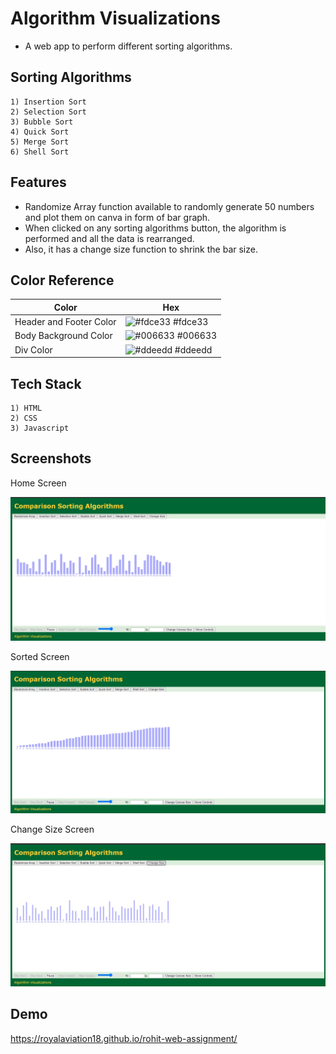 
# Algorithm Visualizations

- A web app to perform different sorting algorithms.

## Sorting Algorithms
    1) Insertion Sort
    2) Selection Sort
    3) Bubble Sort
    4) Quick Sort
    5) Merge Sort
    6) Shell Sort



## Features

- Randomize Array function available to randomly generate 50 numbers and plot them on canva in form of bar graph.
- When clicked on any sorting algorithms button, the algorithm is performed and all the data is rearranged.
- Also, it has a change size function to shrink the bar size.
## Color Reference

| Color             | Hex                                                                |
| ----------------- | ------------------------------------------------------------------ |
| Header and Footer Color | ![#fdce33](https://www.colorhexa.com/fdce33)  #fdce33 |
| Body Background Color | ![#006633](https://www.colorhexa.com/006633) #006633 |
| Div Color | ![#ddeedd](https://www.colorhexa.com/ddeedd) #ddeedd |



    
## Tech Stack

    1) HTML
    2) CSS
    3) Javascript



## Screenshots

Home Screen

![Home Screen](https://github.com/Royalaviation18/rohit-web-assignment/blob/main/appScreenShots/home.jpg)

Sorted Screen

![sortFunctionImplementedScreen](https://github.com/Royalaviation18/rohit-web-assignment/blob/main/appScreenShots/sort.jpg)

Change Size Screen

![changeSizeOfBar](https://github.com/Royalaviation18/rohit-web-assignment/blob/main/appScreenShots/changeSize.jpg)


## Demo

https://royalaviation18.github.io/rohit-web-assignment/

